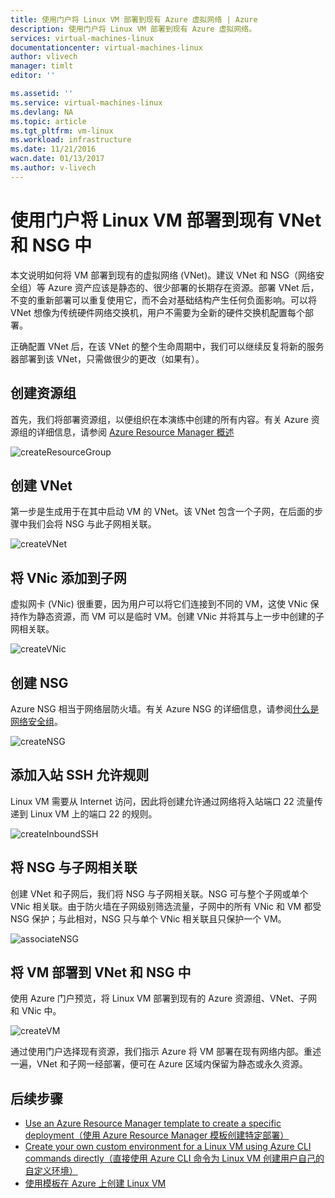 ```yaml
---
title: 使用门户将 Linux VM 部署到现有 Azure 虚拟网络 | Azure
description: 使用门户将 Linux VM 部署到现有 Azure 虚拟网络。
services: virtual-machines-linux
documentationcenter: virtual-machines-linux
author: vlivech
manager: timlt
editor: ''

ms.assetid: ''
ms.service: virtual-machines-linux
ms.devlang: NA
ms.topic: article
ms.tgt_pltfrm: vm-linux
ms.workload: infrastructure
ms.date: 11/21/2016
wacn.date: 01/13/2017
ms.author: v-livech
---
```


# 使用门户将 Linux VM 部署到现有 VNet 和 NSG 中

本文说明如何将 VM 部署到现有的虚拟网络 (VNet)。建议 VNet 和 NSG（网络安全组）等 Azure 资产应该是静态的、很少部署的长期存在资源。部署 VNet 后，不变的重新部署可以重复使用它，而不会对基础结构产生任何负面影响。可以将 VNet 想像为传统硬件网络交换机，用户不需要为全新的硬件交换机配置每个部署。

正确配置 VNet 后，在该 VNet 的整个生命周期中，我们可以继续反复将新的服务器部署到该 VNet，只需做很少的更改（如果有）。

## 创建资源组

首先，我们将部署资源组，以便组织在本演练中创建的所有内容。有关 Azure 资源组的详细信息，请参阅 [Azure Resource Manager 概述](../azure-resource-manager/resource-group-overview.md)

![createResourceGroup](./media/virtual-machines-linux-deploy-linux-vm-into-existing-vnet-using-portal/createResourceGroup.png)  

## 创建 VNet

第一步是生成用于在其中启动 VM 的 VNet。该 VNet 包含一个子网，在后面的步骤中我们会将 NSG 与此子网相关联。

![createVNet](./media/virtual-machines-linux-deploy-linux-vm-into-existing-vnet-using-portal/createVNet.png)  

## 将 VNic 添加到子网

虚拟网卡 (VNic) 很重要，因为用户可以将它们连接到不同的 VM，这使 VNic 保持作为静态资源，而 VM 可以是临时 VM。创建 VNic 并将其与上一步中创建的子网相关联。

![createVNic](./media/virtual-machines-linux-deploy-linux-vm-into-existing-vnet-using-portal/createVNic.png)  

## 创建 NSG

Azure NSG 相当于网络层防火墙。有关 Azure NSG 的详细信息，请参阅[什么是网络安全组](../virtual-network/virtual-networks-nsg.md)。

![createNSG](./media/virtual-machines-linux-deploy-linux-vm-into-existing-vnet-using-portal/createNSG.png)  

## 添加入站 SSH 允许规则

Linux VM 需要从 Internet 访问，因此将创建允许通过网络将入站端口 22 流量传递到 Linux VM 上的端口 22 的规则。

![createInboundSSH](./media/virtual-machines-linux-deploy-linux-vm-into-existing-vnet-using-portal/createInboundSSH.png)  

## 将 NSG 与子网相关联

创建 VNet 和子网后，我们将 NSG 与子网相关联。NSG 可与整个子网或单个 VNic 相关联。由于防火墙在子网级别筛选流量，子网中的所有 VNic 和 VM 都受 NSG 保护；与此相对，NSG 只与单个 VNic 相关联且只保护一个 VM。

![associateNSG](./media/virtual-machines-linux-deploy-linux-vm-into-existing-vnet-using-portal/associateNSG.png)  

## 将 VM 部署到 VNet 和 NSG 中

使用 Azure 门户预览，将 Linux VM 部署到现有的 Azure 资源组、VNet、子网和 VNic 中。

![createVM](./media/virtual-machines-linux-deploy-linux-vm-into-existing-vnet-using-portal/createVM.png)  

通过使用门户选择现有资源，我们指示 Azure 将 VM 部署在现有网络内部。重述一遍，VNet 和子网一经部署，便可在 Azure 区域内保留为静态或永久资源。

## 后续步骤

* [Use an Azure Resource Manager template to create a specific deployment（使用 Azure Resource Manager 模板创建特定部署）](./virtual-machines-linux-cli-deploy-templates.md)
* [Create your own custom environment for a Linux VM using Azure CLI commands directly（直接使用 Azure CLI 命令为 Linux VM 创建用户自己的自定义环境）](./virtual-machines-linux-create-cli-complete.md)
* [使用模板在 Azure 上创建 Linux VM](./virtual-machines-linux-create-ssh-secured-vm-from-template.md)

<!---HONumber=Mooncake_0109_2017-->